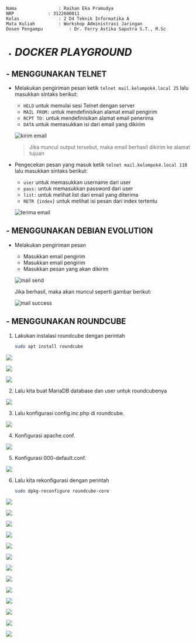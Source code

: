     Nama		        : Raihan Eka Pramudya
    NRP		        : 3122600011
    Kelas		        : 2 D4 Teknik Informatika A
    Mata Kuliah	        : Workshop Administrasi Jaringan
    Dosen Pengampu	        : Dr. Ferry Astika Saputra S.T., M.Sc
    

- # _DOCKER PLAYGROUND_

## - MENGGUNAKAN TELNET

- Melakukan pengiriman pesan
  ketik `telnet mail.kelompok4.local 25` lalu masukkan sintaks berikut:
  - `HELO` untuk memulai sesi Telnet dengan server
  - `MAIL FROM:` untuk mendefinisikan alamat email pengirim
  - `RCPT TO:` untuk mendefinisikan alamat email penerima
  - `DATA` untuk memasukkan isi dari email yang dikirim
  
  ![kirim email](assets/kirim%20email.png)
  >Jika muncul output tersebut, maka email berhasil dikirim ke alamat tujuan

- Pengecekan pesan yang masuk
  ketik `telnet mail.kelompok4.local 110` lalu masukkan sintaks berikut:
  - `user` untuk memasukkan username dari user
  - `pass:` untuk memasukkan password dari user
  - `list:` untuk melihat list dari email yang diterima
  - `RETR {index}` untuk melihat isi pesan dari index tertentu
  
  ![terima email](assets/accept%20email.png)
  
## - MENGGUNAKAN DEBIAN EVOLUTION

- Melakukan pengiriman pesan
  - Masukkan email pengirim
  - Masukkan email pengirim
  - Masukkan pesan yang akan dikirim
  
  ![mail send](assets/evol%20send%20email.png)

  Jika berhasil, maka akan muncul seperti gambar berikut: 

  ![mail success](assets/evol%20success.png)
  
## - MENGGUNAKAN ROUNDCUBE

1. Lakukan instalasi roundcube dengan perintah
   ```bash
   sudo apt install roundcube
   ```
![](assets/rc1.png)

![](assets/rc2.png)

![](assets/rc3.png)

2. Lalu kita buat MariaDB database dan user untuk roundcubenya

![](assets/rc4.png)

3. Lalu konfigurasi config.inc.php di roundcube.

![](assets/rc5.png)

4. Konfigurasi apache.conf.

![](assets/rc6.png)

5. Konfigurasi 000-default.conf.

![](assets/rc7.png)

6. Lalu kita rekonfigurasi dengan perintah
   ```bash
   sudo dpkg-reconfigure roundcube-core
   ```
![](assets/rc8.png)

![](assets/rc9.png)

![](assets/rc10.png)

![](assets/rc11.png)

![](assets/rc12.png)

![](assets/rc13.png)

![](assets/rc14.png)

![](assets/rc15.png)

![](assets/rc16.png)

![](assets/rc17.png)

![](assets/rc18.png)

![](assets/rc19.png)

![](assets/rc20.png)

